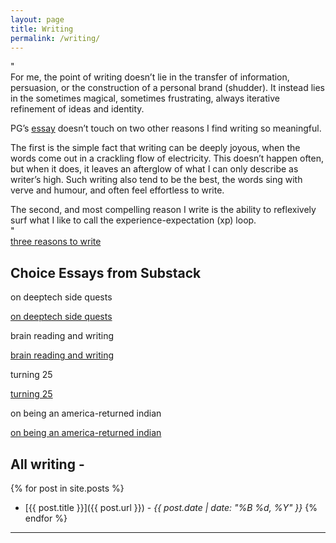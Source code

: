 ```yaml
---
layout: page
title: Writing
permalink: /writing/
---
```


"
<br>
For me, the point of writing doesn’t lie in the transfer of information, persuasion, or the construction of a personal brand (shudder). It instead lies in the sometimes magical, sometimes frustrating, always iterative refinement of ideas and identity. 

PG’s [essay](https://www.paulgraham.com/words.html) doesn’t touch on two other reasons I find writing so meaningful. 

The first is the simple fact that writing can be deeply joyous, when the words come out in a crackling flow of electricity. This doesn’t happen often, but when it does, it leaves an afterglow of what I can only describe as writer’s high. Such writing also tend to be the best, the words sing with verve and humour, and often feel effortless to write. 

The second, and most compelling reason I write is the ability to reflexively surf what I like to call the experience-expectation (xp) loop.
<br>
"
<br>
[three reasons to write](https://www.tumbles.run/p/three-reasons-to-write)

## Choice Essays from Substack

<div class="substack-post-embed"><p lang="en">on deeptech side quests</p><a data-post-link href="https://www.tumbles.run/p/on-deeptech-side-quests">on deeptech side quests</a></div><script async src="https://substack.com/embedjs/embed.js" charset="utf-8"></script>

<div class="substack-post-embed"><p lang="en">brain reading and writing</p><a data-post-link href="https://www.tumbles.run/p/brain-reading-and-writing">brain reading and writing</a></div><script async src="https://substack.com/embedjs/embed.js" charset="utf-8"></script>

<div class="substack-post-embed"><p lang="en">turning 25</p><a data-post-link href="https://www.tumbles.run/p/turning-25">turning 25</a></div><script async src="https://substack.com/embedjs/embed.js" charset="utf-8"></script>

<div class="substack-post-embed"><p lang="en">on being an america-returned indian</p><a data-post-link href="https://www.tumbles.run/p/on-being-an-america-returned-indian">on being an america-returned indian</a></div><script async src="https://substack.com/embedjs/embed.js" charset="utf-8"></script>

## All writing -

{% for post in site.posts %}
- [{{ post.title }}]({{ post.url }}) - *{{ post.date | date: "%B %d, %Y" }}*
{% endfor %}

---